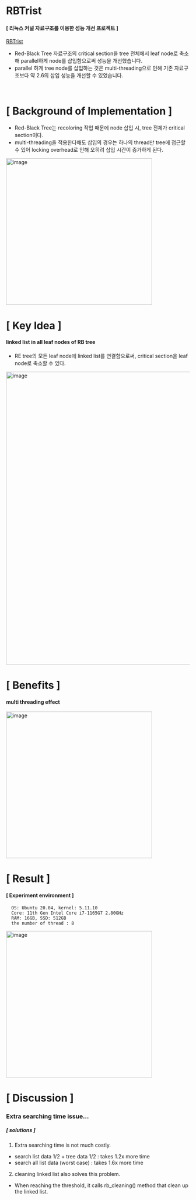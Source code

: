#  RBTrist
#### [ 리눅스 커널 자료구조를 이용한 성능 개선 프로젝트 ]
[RBTrist](https://github.com/jjaen0823/linux_repo/blob/main/RBTrist)
- Red-Black Tree 자료구조의 critical section을 tree 전체에서 leaf node로 축소해 parallel하게 node를 삽입함으로써 성능을 개선했습니다.
- parallel 하게 tree node를 삽입하는 것은 multi-threading으로 인해 기존 자료구조보다 약 2.6의 삽입 성능을 개선할 수 있었습니다.

<br>

# [ Background of Implementation ]
- Red-Black Tree는 recoloring 작업 때문에 node 삽입 시, tree 전체가 critical section이다.
- multi-threading을 적용한다해도 삽입의 경우는 하나의 thread만 tree에 접근할 수 있어 locking overhead로 인해 오히려 삽입 시간이 증가하게 된다.
<img width="400" alt="image" src="https://user-images.githubusercontent.com/75469281/179346570-7b1a0290-3b06-418b-a4bf-60d537fc594a.png">

# [ Key Idea ]
#### linked list in all leaf nodes of RB tree
- RE tree의 모든 leaf node에 linked list를 연결함으로써, critical section을 leaf node로 축소할 수 있다.
<img width="800" alt="image" src="https://user-images.githubusercontent.com/75469281/179346805-5b4010e8-bb4e-48e3-8b50-ac64c41fcf68.png">


# [ Benefits ]
#### multi threading effect
<img width="400" alt="image" src="https://user-images.githubusercontent.com/75469281/179346847-aba9538e-5045-45c5-b48b-04798cc356de.png">


# [ Result ]
#### [ Experiment environment ]
```
  OS: Ubuntu 20.04, kernel: 5.11.10
  Core: 11th Gen Intel Core i7-1165G7 2.80GHz 
  RAM: 16GB, SSD: 512GB  
  the number of thread : 8
```
<img width="400" alt="image" src="https://user-images.githubusercontent.com/75469281/179346903-f7ca4a6d-f808-4c17-9fe1-16af69bbf9eb.png">


# [ Discussion ]
### Extra searching time issue...
##### [ solutions ]
1. Extra searching time is not much costly.
- search list data 1/2 + tree data 1/2 : takes 1.2x more time
- search all list data (worst case) : takes 1.6x more time

2. cleaning linked list also solves this problem.
- When reaching the threshold, it calls rb_cleaning() method that clean up the linked list.
